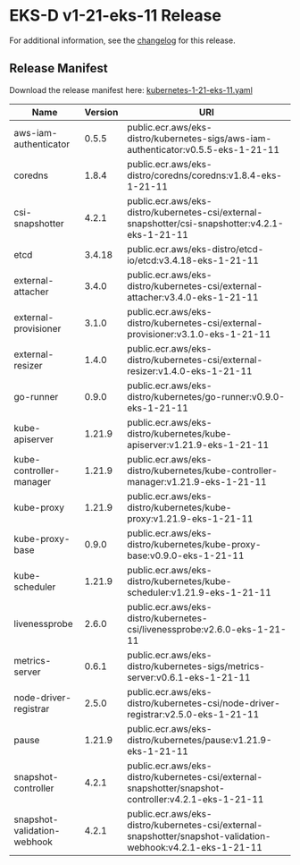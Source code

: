 # EKS-D v1-21-eks-11 Release

For additional information, see the [changelog](CHANGELOG-v1-21-eks-11.md) for this release.

## Release Manifest
Download the release manifest here: [kubernetes-1-21-eks-11.yaml](https://distro.eks.amazonaws.com/kubernetes-1-21/kubernetes-1-21-eks-11.yaml)

| Name | Version | URI |
|------|---------|-----|
| aws-iam-authenticator | 0.5.5 | public.ecr.aws/eks-distro/kubernetes-sigs/aws-iam-authenticator:v0.5.5-eks-1-21-11 |
| coredns | 1.8.4 | public.ecr.aws/eks-distro/coredns/coredns:v1.8.4-eks-1-21-11 |
| csi-snapshotter | 4.2.1 | public.ecr.aws/eks-distro/kubernetes-csi/external-snapshotter/csi-snapshotter:v4.2.1-eks-1-21-11 |
| etcd | 3.4.18 | public.ecr.aws/eks-distro/etcd-io/etcd:v3.4.18-eks-1-21-11 |
| external-attacher | 3.4.0 | public.ecr.aws/eks-distro/kubernetes-csi/external-attacher:v3.4.0-eks-1-21-11 |
| external-provisioner | 3.1.0 | public.ecr.aws/eks-distro/kubernetes-csi/external-provisioner:v3.1.0-eks-1-21-11 |
| external-resizer | 1.4.0 | public.ecr.aws/eks-distro/kubernetes-csi/external-resizer:v1.4.0-eks-1-21-11 |
| go-runner | 0.9.0 | public.ecr.aws/eks-distro/kubernetes/go-runner:v0.9.0-eks-1-21-11 |
| kube-apiserver | 1.21.9 | public.ecr.aws/eks-distro/kubernetes/kube-apiserver:v1.21.9-eks-1-21-11 |
| kube-controller-manager | 1.21.9 | public.ecr.aws/eks-distro/kubernetes/kube-controller-manager:v1.21.9-eks-1-21-11 |
| kube-proxy | 1.21.9 | public.ecr.aws/eks-distro/kubernetes/kube-proxy:v1.21.9-eks-1-21-11 |
| kube-proxy-base | 0.9.0 | public.ecr.aws/eks-distro/kubernetes/kube-proxy-base:v0.9.0-eks-1-21-11 |
| kube-scheduler | 1.21.9 | public.ecr.aws/eks-distro/kubernetes/kube-scheduler:v1.21.9-eks-1-21-11 |
| livenessprobe | 2.6.0 | public.ecr.aws/eks-distro/kubernetes-csi/livenessprobe:v2.6.0-eks-1-21-11 |
| metrics-server | 0.6.1 | public.ecr.aws/eks-distro/kubernetes-sigs/metrics-server:v0.6.1-eks-1-21-11 |
| node-driver-registrar | 2.5.0 | public.ecr.aws/eks-distro/kubernetes-csi/node-driver-registrar:v2.5.0-eks-1-21-11 |
| pause | 1.21.9 | public.ecr.aws/eks-distro/kubernetes/pause:v1.21.9-eks-1-21-11 |
| snapshot-controller | 4.2.1 | public.ecr.aws/eks-distro/kubernetes-csi/external-snapshotter/snapshot-controller:v4.2.1-eks-1-21-11 |
| snapshot-validation-webhook | 4.2.1 | public.ecr.aws/eks-distro/kubernetes-csi/external-snapshotter/snapshot-validation-webhook:v4.2.1-eks-1-21-11 |
